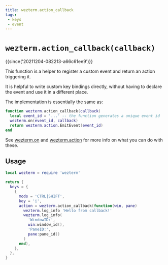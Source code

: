 ```yaml
---
title: wezterm.action_callback
tags:
 - keys
 - event
---
```


# `wezterm.action_callback(callback)`

{{since('20211204-082213-a66c61ee9')}}

This function is a helper to register a custom event and return an action triggering it.

It is helpful to write custom key bindings directly, without having to declare
the event and use it in a different place.

The implementation is essentially the same as:
```lua
function wezterm.action_callback(callback)
  local event_id = '...' -- the function generates a unique event id
  wezterm.on(event_id, callback)
  return wezterm.action.EmitEvent(event_id)
end
```

See [wezterm.on](./on.md) and [wezterm.action](./action.md) for more info on what you can do with these.


## Usage

```lua
local wezterm = require 'wezterm'

return {
  keys = {
    {
      mods = 'CTRL|SHIFT',
      key = 'i',
      action = wezterm.action_callback(function(win, pane)
        wezterm.log_info 'Hello from callback!'
        wezterm.log_info(
          'WindowID:',
          win:window_id(),
          'PaneID:',
          pane:pane_id()
        )
      end),
    },
  },
}
```
